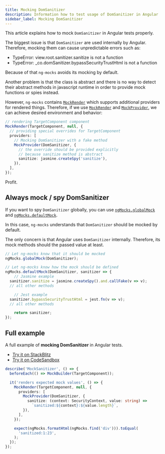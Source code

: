 ```yaml
---
title: Mocking DomSanitizer
description: Information how to test usage of DomSanitizer in Angular 
sidebar_label: Mocking DomSanitizer 
---
```


This article explains how to mock `DomSanitizer` in Angular tests properly.

The biggest issue is that `DomSanitizer` are used internally by Angular.
Therefore, mocking them can cause unpredictable errors such as:

- TypeError: view.root.sanitizer.sanitize is not a function
- TypeError: _co.domSanitizer.bypassSecurityTrustHtml is not a function

Because of that `ng-mocks` avoids its mocking by default.

Another problem is that the class is abstract and there is no way to detect their abstract methods in javascript runtime
in order to provide mock functions or spies instead.

However, `ng-mocks` contains [`MockRender`](../api/MockRender.md) which supports additional providers for rendered things.
Therefore, if we use [`MockRender`](../api/MockRender.md) and [`MockProvider`](../api/MockProvider.md), we can achieve desired environment and behavior:

```ts
// rendering TargetComponent component
MockRender(TargetComponent, null, {
  // providing special overrides for TargetComponent
  providers: [
    // Mocking DomSanitizer with a fake method
    MockProvider(DomSanitizer, {
      // the override should be provided explicitly
      // because sanitize method is abstract
      sanitize: jasmine.createSpy('sanitize'),
    }),
  ],
});
```

Profit.

## Always mock / spy DomSanitizer

If you want to spy `DomSanitizer` globally,
you can use [`ngMocks.globalMock`](../api/ngMocks/globalMock.md) and [`ngMocks.defaultMock`](../api/ngMocks/defaultMock.md).

In this case, `ng-mocks` understands that `DomSanitizer` should be mocked by default.

The only concern is that Angular uses `DomSanitizer` internally.
Therefore, its mock methods should the passed value at least. 

```ts
// Let ng-mocks know that it should be mocked
ngMocks.globalMock(DomSanitizer);

// Let ng-mocks know how the mock should be defined
ngMocks.defaultMock(DomSanitizer, sanitizer => {
	// Jasmine example
  sanitizer.sanitize = jasmine.createSpy().and.callFake(v => v);
  // all other methods

	// Jest example
  sanitizer.bypassSecurityTrustHtml = jest.fn(v => v);
  // all other methods

	return sanitizer;
});
```

## Full example

A full example of **mocking DomSanitizer** in Angular tests.

- [Try it on StackBlitz](https://stackblitz.com/github/ng-mocks/examples?file=src/examples/MockSanitizer/test.spec.ts&initialpath=%3Fspec%3DMockSanitizer)
- [Try it on CodeSandbox](https://codesandbox.io/s/github/ng-mocks/examples?file=/src/examples/MockSanitizer/test.spec.ts&initialpath=%3Fspec%3DMockSanitizer)

```ts title="https://github.com/ike18t/ng-mocks/blob/master/examples/MockSanitizer/test.spec.ts"
describe('MockSanitizer', () => {
  beforeEach(() => MockBuilder(TargetComponent));

  it('renders expected mock values', () => {
    MockRender(TargetComponent, null, {
      providers: [
        MockProvider(DomSanitizer, {
          sanitize: (context: SecurityContext, value: string) =>
            `sanitized:${context}:${value.length}`,
        }),
      ],
    });

    expect(ngMocks.formatHtml(ngMocks.find('div'))).toEqual(
      'sanitized:1:23',
    );
  });
});
```
